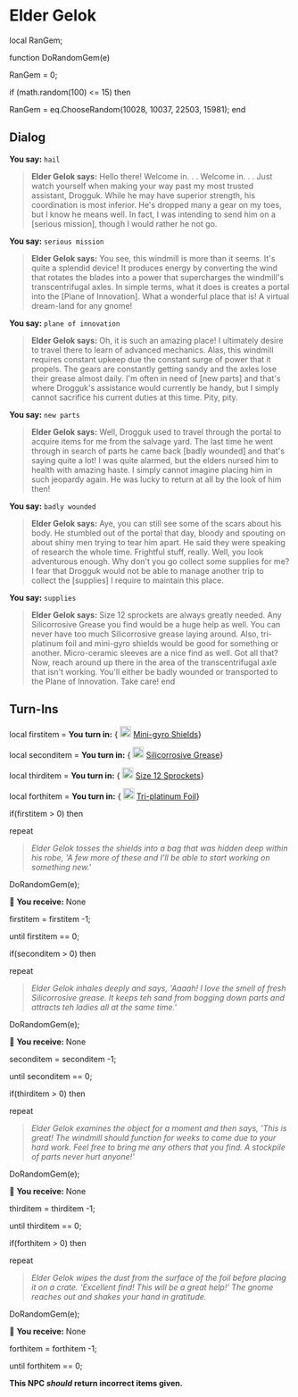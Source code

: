 # Elder Gelok


local RanGem;

function DoRandomGem(e)

RanGem = 0;



if (math.random(100) <= 15) then


RanGem = eq.ChooseRandom(10028, 10037, 22503, 15981); 
end

## Dialog

**You say:** `hail`



>**Elder Gelok says:** Hello there! Welcome in. . . Welcome in. . . Just watch yourself when making your way past my most trusted assistant, Drogguk. While he may have superior strength, his coordination is most inferior. He's dropped many a gear on my toes, but I know he means well. In fact, I was intending to send him on a [serious mission], though I would rather he not go.

**You say:** `serious mission`



>**Elder Gelok says:** You see, this windmill is more than it seems. It's quite a splendid device! It produces energy by converting the wind that rotates the blades into a power that supercharges the windmill's transcentrifugal axles. In simple terms, what it does is creates a portal into the [Plane of Innovation]. What a wonderful place that is! A virtual dream-land for any gnome!

**You say:** `plane of innovation`



>**Elder Gelok says:** Oh, it is such an amazing place! I ultimately desire to travel there to learn of advanced mechanics. Alas, this windmill requires constant upkeep due the constant surge of power that it propels. The gears are constantly getting sandy and the axles lose their grease almost daily. I'm often in need of [new parts] and that's where Drogguk's assistance would currently be handy, but I simply cannot sacrifice his current duties at this time. Pity, pity.

**You say:** `new parts`



>**Elder Gelok says:** Well, Drogguk used to travel through the portal to acquire items for me from the salvage yard. The last time he went through in search of parts he came back [badly wounded] and that's saying quite a lot! I was quite alarmed, but the elders nursed him to health with amazing haste. I simply cannot imagine placing him in such jeopardy again. He was lucky to return at all by the look of him then!

**You say:** `badly wounded`



>**Elder Gelok says:** Aye, you can still see some of the scars about his body. He stumbled out of the portal that day, bloody and spouting on about shiny men trying to tear him apart. He said they were speaking of research the whole time. Frightful stuff, really. Well, you look adventurous enough. Why don't you go collect some supplies for me? I fear that Drogguk would not be able to manage another trip to collect the [supplies] I require to maintain this place.

**You say:** `supplies`



>**Elder Gelok says:** Size 12 sprockets are always greatly needed. Any Silicorrosive Grease you find would be a huge help as well. You can never have too much Silicorrosive grease laying around. Also, tri-platinum foil and mini-gyro shields would be good for something or another. Micro-ceramic sleeves are a nice find as well. Got all that? Now, reach around up there in the area of the transcentrifugal axle that isn't working. You'll either be badly wounded or transported to the Plane of Innovation. Take care!
end
  
## Turn-Ins





local firstitem =  **You turn in:**  { <img style="background:url(/static/icons/blank_slot.gif);width:20px;height:20px;" src="/static/icons/item_1026.png" alt="" /> <a
                                href="/item/28164" data-url="28164" class="tooltip-link link">Mini-gyro Shields</a>}

local seconditem =  **You turn in:**  { <img style="background:url(/static/icons/blank_slot.gif);width:20px;height:20px;" src="/static/icons/item_1006.png" alt="" /> <a
                                href="/item/28165" data-url="28165" class="tooltip-link link">Silicorrosive Grease</a>}

local thirditem =  **You turn in:**  { <img style="background:url(/static/icons/blank_slot.gif);width:20px;height:20px;" src="/static/icons/item_731.png" alt="" /> <a
                                href="/item/28162" data-url="28162" class="tooltip-link link">Size 12 Sprockets</a>}

local forthitem =  **You turn in:**  { <img style="background:url(/static/icons/blank_slot.gif);width:20px;height:20px;" src="/static/icons/item_1036.png" alt="" /> <a
                                href="/item/28163" data-url="28163" class="tooltip-link link">Tri-platinum Foil</a>}



if(firstitem > 0) then


repeat



>*Elder Gelok tosses the shields into a bag that was hidden deep within his robe, 'A few more of these and I'll be able to start working on something new.'*



DoRandomGem(e);



 &#127873; **You receive:** None 

 



firstitem = firstitem -1;


until firstitem == 0;



if(seconditem > 0) then


repeat



>*Elder Gelok inhales deeply and says, 'Aaaah! I love the smell of fresh Silicorrosive grease. It keeps teh sand from bogging down parts and attracts teh ladies all at the same time.'*



DoRandomGem(e);



 &#127873; **You receive:** None 

 



seconditem = seconditem -1;


until seconditem == 0;



if(thirditem > 0) then


repeat



>*Elder Gelok examines the object for a moment and then says, 'This is great! The windmill should function for weeks to come due to your hard work. Feel free to bring me any others that you find. A stockpile of parts never hurt anyone!'*



DoRandomGem(e);



 &#127873; **You receive:** None 

 



thirditem = thirditem -1;


until thirditem == 0;



if(forthitem > 0) then


repeat



>*Elder Gelok wipes the dust from the surface of the foil before placing it on a crate. 'Excellent find! This will be a great help!' The gnome reaches out and shakes your hand in gratitude.*



DoRandomGem(e);



 &#127873; **You receive:** None 

 



forthitem = forthitem -1;


until forthitem == 0;

**This NPC *should* return incorrect items given.**

